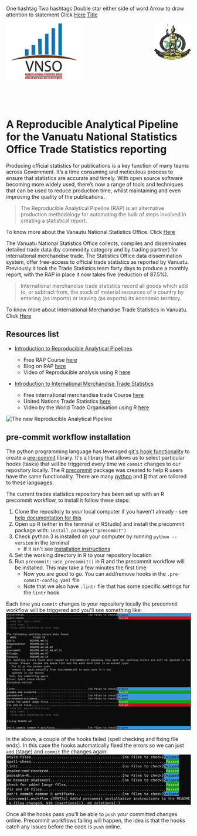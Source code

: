 One hashtag
Two hashtags
Double star either side of word
Arrow to draw attention to statement
Click [Here](link)
[Title](link)


<img align="left" src="images/vnso_logo.png" width=42%> <img align="right" src="images/vangov_logo.png">

<br><br><br><br><br><br><br><br><br><br><br><br><br>

# A Reproducible Analytical Pipeline for the Vanuatu National Statistics Office Trade Statistics reporting&nbsp;

Producing official statistics for publications is a key function of many teams across Government. It’s a time consuming and meticulous process to ensure that statistics are accurate and timely. With open source software becoming more widely used, there’s now a range of tools and techniques that can be used to reduce production time, whilst maintaining and even improving the quality of the publications.  

> The Reproducible Analytical Pipeline (RAP) is an alternative production methodology for automating the bulk of steps involved in creating a statistical report. 

To know more about the Vanautu National Statistics Office. Click [Here](https://vnso.gov.vu)

The Vanuatu National Statistics Office collects, compiles and disseminates detailed trade data (by commodity category and by trading partner) for international merchandise trade. The Statistics Office data dissemination system, offer free-access to official trade statistics as reported by Vanuatu. Previously it took the Trade Statistics team forty days to produce a monthly report, with the RAP in place it now takes five (reduction of 87.5%). 

> International merchandise trade statistics record all goods which add to, or subtract from, the stock of material resources of a country by entering (as imports) or leaving (as exports) its economic territory.

To know more about International Merchandise Trade Statistics in Vanuatu. Click [Here](https://vnso.gov.vu/index.php/en/statistics-by-topic/trade)

## Resources list
- [Introduction to Reproducible Analytical Pipelines](https://ukgovdatascience.github.io/rap_companion/)
    * Free RAP Course [here](https://www.udemy.com/course/reproducible-analytical-pipelines/) 
    * Blog on RAP [here](https://dataingovernment.blog.gov.uk/2017/03/27/reproducible-analytical-pipeline/)
    * Video of Reproducible analysis using R [here](https://www.youtube.com/watch?v=qvPDE4ppAns) 

- [Introduction to International Merchandise Trade Statistics](https://www.oecd.org/sdd/its/international-merchandise-trade-statistics.htm)
    * Free international merchandise trade Course [here](https://www.unsdglearn.org/courses/e-learning-on-international-merchandise-trade-statistics/) 
    * United Nations Trade Statistics [here](https://unstats.un.org/unsd/trade/default.asp)
    * Video by the World Trade Organisation using R [here](https://www.youtube.com/watch?v=kHQJkeOxAKM) 

![The new Reproducible Analytical Pipeline](images/NewPipeline.png)

## pre-commit workflow installation

The python programming language has leveraged [git's hook functionality](https://git-scm.com/book/en/v2/Customizing-Git-Git-Hooks) to create a [pre-commit](https://pre-commit.com/) library. It's a library that allows us to select particular hooks (tasks) that will be triggered every time we `commit` changes to our repository locally. The R [precommit](https://lorenzwalthert.github.io/precommit/index.html) package was created to help R users have the same functionality. There are many [python](https://pre-commit.com/hooks.html) and [R](https://lorenzwalthert.github.io/precommit/articles/available-hooks.html) that are tailored to these languages.

The current trades statistics repository has been set up with an R precommit workflow, to install it follow these steps:

1. Clone the repository to your local computer if you haven't already - see [help documentation for this](https://docs.github.com/en/repositories/creating-and-managing-repositories/cloning-a-repository)
2. Open up R (either in the terminal or RStudio) and install the precommit package with: `install.packages("precommit")`
3. Check python 3 is installed on your computer by running `python --version` in the terminal
    - If it isn't see [installation instructions](https://realpython.com/installing-python/)
4. Set the working directory in R to your repository location
5. Run `precommit::use_precommit()` in R and the precommit workflow will be installed. This may take a few minutes the first time
    - Now you are good to go. You can add/remove hooks in the `.pre-commit-config.yaml` file
    - Note that we also have `.lintr` file that has some specific settings for the `lintr` hook

Each time you `commit` changes to your repository locally the precommit workflow will be triggered and you'll see something like:
![precommit fail](images/pre-commit_fail.jpg)

In the above, a couple of the hooks failed (spell checking and fixing file ends). In this case the hooks automatically fixed the errors so we can just `add` (stage) and `commit` the changes again:
![precommit pass](images/pre-commit_pass.jpg)

Once all the hooks pass you'll be able to `push` your committed changes online. Precommit workflows failing will happen, the idea is that the hooks catch any issues before the code is `push` online.
